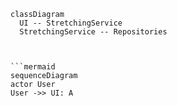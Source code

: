 ```mermaid
classDiagram
  UI -- StretchingService
  StretchingService -- Repositories



```mermaid
sequenceDiagram
actor User
User ->> UI: A

